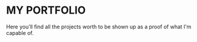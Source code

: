 # MY PORTFOLIO

Here you'll find all the projects worth to be shown up as a proof of what I'm capable of.